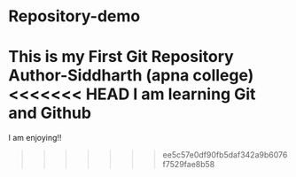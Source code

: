 # Repository-demo
This is my First Git Repository
<br>
Author-Siddharth (apna college)
<br>
<<<<<<< HEAD
I am learning Git and Github
=======
I am enjoying!!
>>>>>>> ee5c57e0df90fb5daf342a9b6076f7529fae8b58
